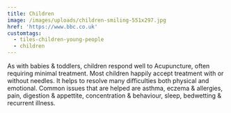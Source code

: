 ```yaml
---
title: Children
image: /images/uploads/children-smiling-551x297.jpg
href: 'https://www.bbc.co.uk'
customtags:
  - tiles-children-young-people
  - children
---
```

As with babies & toddlers, children respond well to Acupuncture, often requiring minimal treatment. Most children happily accept treatment with or without needles.  It helps to resolve many difficulties both physical and emotional. Common issues that are helped are asthma, eczema & allergies,  pain, digestion & appettite, concentration & behaviour, sleep, bedwetting & recurrent illness.
